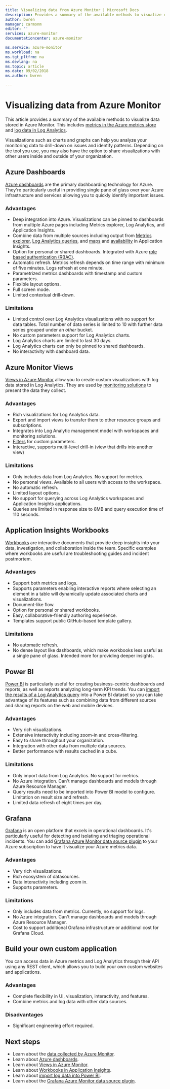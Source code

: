 ```yaml
---
title: Visualizing data from Azure Monitor | Microsoft Docs
description: Provides a summary of the available methods to visualize data stored in Azure Monitor including data from the metrics store and Log Analytics.
author: bwren
manager: carmonm
editor: ''
services: azure-monitor
documentationcenter: azure-monitor

ms.service: azure-monitor
ms.workload: na
ms.tgt_pltfrm: na
ms.devlang: na
ms.topic: article
ms.date: 09/02/2018
ms.author: bwren

---
```


# Visualizing data from Azure Monitor
This article provides a summary of the available methods to visualize data stored in Azure Monitor. This includes [metrics in the Azure metrics store](../monitoring/monitoring-data-collection.md#metrics) and [log data in Log Analytics](../monitoring/monitoring-data-collection.md#logs). 

Visualizations such as charts and graphs can help you analyze your monitoring data to drill-down on issues and identify patterns. Depending on the tool you use, you may also have the option to share visualizations with other users inside and outside of your organization.

## Azure Dashboards
[Azure dashboards](../azure-portal/azure-portal-dashboards.md) are the primary dashboarding technology for Azure. They're particularly useful in providing single pane of glass over your Azure infrastructure and services allowing you to quickly identify important issues.

### Advantages
- Deep integration into Azure. Visualizations can be pinned to dashboards from multiple Azure pages including Metrics explorer, Log Analytics, and Application Insights.
- Combine data from multiple sources including output from [Metrics explorer](../monitoring-and-diagnostics/monitoring-metric-charts.md), [Log Analytics queries](), and [maps]() and [availability]() in Application Insights.
- Option for personal or shared dashboards. Integrated with Azure [role based authentication (RBAC)](../role-based-access-control/overview.md).
- Automatic refresh. Metrics refresh depends on time range with minimum of five minutes. Logs refresh at one minute.
- Parametrized metrics dashboards with timestamp and custom parameters.
- Flexible layout options.
- Full screen mode.
- Limited contextual drill-down.

### Limitations
- Limited control over Log Analytics visualizations with no support for data tables. Total number of data series is limited to 10 with further data series grouped under an _other_ bucket.
- No custom parameters support for Log Analytics charts.
- Log Analytics charts are limited to last 30 days.
- Log Analytics charts can only be pinned to shared dashboards.
- No interactivity with dashboard data.


## Azure Monitor Views
[Views in Azure Monitor](../log-analytics/log-analytics-view-designer.md)  allow you to create custom visualizations with log data stored in Log Analytics. They are used by [monitoring solutions](../monitoring/monitoring-solutions.md) to present the data they collect.


### Advantages
- Rich visualizations for Log Analytics data.
- Export and import views to transfer them to other resource groups and subscriptions.
- Integrates into Log Analytic management model with workspaces and monitoring solutions.
- [Filters](../log-analytics/log-analytics-view-designer-filters.md) for custom parameters.
- Interactive, supports multi-level drill-in (view that drills into another view)

### Limitations
- Only includes data from Log Analytics. No support for metrics.
- No personal views. Available to all users with access to the workspace.
- No automatic refresh.
- Limited layout options.
- No support for querying across Log Analytics workspaces and Application Insights applications.
- Queries are limited in response size to 8MB and query execution time of 110 seconds.



## Application Insights Workbooks
[Workbooks](../application-insights/app-insights-usage-workbooks.md) are interactive documents that provide deep insights into your data, investigation, and collaboration inside the team. Specific examples where workbooks are useful are troubleshooting guides and incident postmortem.

### Advantages
- Support both metrics and logs.
- Supports parameters  enabling interactive reports where selecting an element in a table will dynamically update associated charts and visualizations.
- Document-like flow.
- Option for personal or shared workbooks.
- Easy, collaborative-friendly authoring experience.
- Templates support public GitHub-based template gallery.

### Limitations
- No automatic refresh.
- No dense layout like dashboards, which make workbooks less useful as a single pane of glass. Intended more for providing deeper insights.


## Power BI
[Power BI](https://powerbi.microsoft.com/documentation/powerbi-service-get-started/) is particularly useful for creating business-centric dashboards and reports, as well as reports analyzing long-term KPI trends. You can [import the results of a Log Analytics query](../log-analytics/log-analytics-powerbi.md) into a Power BI dataset so you can take advantage of its features such as combining data from different sources and sharing reports on the web and mobile devices.

### Advantages
- Very rich visualizations.
- Extensive interactivity including zoom-in and cross-filtering.
- Easy to share throughout your organization.
- Integration with other data from multiple data sources.
- Better performance with results cached in a cube.


### Limitations
- Only import data from Log Analytics. No support for metrics.
- No Azure integration. Can't manage dashboards and models through Azure Resource Manager.
- Query results need to be imported into Power BI model to configure. Limitation on result size and refresh.
- Limited data refresh of eight times per day.


## Grafana
[Grafana](https://grafana.com/) is an open platform that excels in operational dashboards. It's particularly useful for detecting and isolating and triaging operational incidents. You can add [Grafana Azure Monitor data source plugin](../monitoring-and-diagnostics/monitor-send-to-grafana.md) to your Azure subscription to have it visualize your Azure metrics data.

### Advantages
- Very rich visualizations.
- Rich ecosystem of datasources.
- Data interactivity including zoom in.
- Supports parameters.

### Limitations
- Only includes data from metrics. Currently, no support for logs.
- No Azure integration. Can't manage dashboards and models through Azure Resource Manager.
- Cost to support additional Grafana infrastructure or additional cost for Grafana Cloud.


## Build your own custom application
You can access data in Azure metrics and Log Analytics through their API using any REST client, which allows you to build your own custom websites and applications.

### Advantages
- Complete flexibility in UI, visualization, interactivity, and features.
- Combine metrics and log data with other data sources.

### Disadvantages
- Significant engineering effort required.


## Next steps
- Learn about the [data collected by Azure Monitor](../monitoring/monitoring-data-collection.md).
- Learn about [Azure dashboards](../azure-portal/azure-portal-dashboards.md).
- Learn about [Views in Azure Monitor](../log-analytics/log-analytics-view-designer.md).
- Learn about [Workbooks in Application Insights](../application-insights/app-insights-usage-workbooks.md).
- Learn about [import log data into Power BI](../log-analytics/log-analytics-powerbi.md).
- Learn about the [Grafana Azure Monitor data source plugin](../monitoring-and-diagnostics/monitor-send-to-grafana.md).
